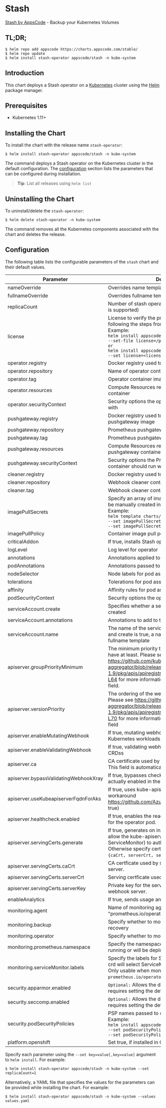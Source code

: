 # Stash

[Stash by AppsCode](https://github.com/stashed/stash) - Backup your Kubernetes Volumes

## TL;DR;

```console
$ helm repo add appscode https://charts.appscode.com/stable/
$ helm repo update
$ helm install stash-operator appscode/stash -n kube-system
```

## Introduction

This chart deploys a Stash operator on a [Kubernetes](http://kubernetes.io) cluster using the [Helm](https://helm.sh) package manager.

## Prerequisites

- Kubernetes 1.11+

## Installing the Chart

To install the chart with the release name `stash-operator`:

```console
$ helm install stash-operator appscode/stash -n kube-system
```

The command deploys a Stash operator on the Kubernetes cluster in the default configuration. The [configuration](#configuration) section lists the parameters that can be configured during installation.

> **Tip**: List all releases using `helm list`

## Uninstalling the Chart

To uninstall/delete the `stash-operator`:

```console
$ helm delete stash-operator -n kube-system
```

The command removes all the Kubernetes components associated with the chart and deletes the release.

## Configuration

The following table lists the configurable parameters of the `stash` chart and their default values.

|               Parameter               |                                                                                                                                                                      Description                                                                                                                                                                      |                                Default                                |
|---------------------------------------|-------------------------------------------------------------------------------------------------------------------------------------------------------------------------------------------------------------------------------------------------------------------------------------------------------------------------------------------------------|-----------------------------------------------------------------------|
| nameOverride                          | Overrides name template                                                                                                                                                                                                                                                                                                                               | `""`                                                                  |
| fullnameOverride                      | Overrides fullname template                                                                                                                                                                                                                                                                                                                           | `""`                                                                  |
| replicaCount                          | Number of stash operator replicas to create (only 1 is supported)                                                                                                                                                                                                                                                                                     | `1`                                                                   |
| license                               | License to verify the product. Get an license by following the steps from [here](https://stash.run/docs/latest/setup/install/community/#get-a-license). <br> Example: <br> `helm install appscode/stash \` <br> `--set-file license=/path/to/license/file` <br> `or` <br> `helm install appscode/stash \` <br> `--set license=<license file content>` | `""`                                                                  |
| operator.registry                     | Docker registry used to pull operator image                                                                                                                                                                                                                                                                                                           | `appscode`                                                            |
| operator.repository                   | Name of operator container image                                                                                                                                                                                                                                                                                                                      | `stash`                                                               |
| operator.tag                          | Operator container image tag                                                                                                                                                                                                                                                                                                                          | `v0.10.0-rc.0`                                                        |
| operator.resources                    | Compute Resources required by the operator container                                                                                                                                                                                                                                                                                                  | `{"requests":{"cpu":"100m"}}`                                         |
| operator.securityContext              | Security options the operator container should run with                                                                                                                                                                                                                                                                                               | `{}`                                                                  |
| pushgateway.registry                  | Docker registry used to pull Prometheus pushgateway image                                                                                                                                                                                                                                                                                             | `prom`                                                                |
| pushgateway.repository                | Prometheus pushgateway container image                                                                                                                                                                                                                                                                                                                | `pushgateway`                                                         |
| pushgateway.tag                       | Prometheus pushgateway container image tag                                                                                                                                                                                                                                                                                                            | `v0.5.2`                                                              |
| pushgateway.resources                 | Compute Resources required by the Prometheus pushgateway container                                                                                                                                                                                                                                                                                    | `{}`                                                                  |
| pushgateway.securityContext           | Security options the Prometheus pushgateway container should run with                                                                                                                                                                                                                                                                                 | `{}`                                                                  |
| cleaner.registry                      | Docker registry used to pull Webhook cleaner image                                                                                                                                                                                                                                                                                                    | `appscode`                                                            |
| cleaner.repository                    | Webhook cleaner container image                                                                                                                                                                                                                                                                                                                       | `kubectl`                                                             |
| cleaner.tag                           | Webhook cleaner container image tag                                                                                                                                                                                                                                                                                                                   | `v1.16`                                                               |
| imagePullSecrets                      | Specify an array of imagePullSecrets. Secrets must be manually created in the namespace. <br> Example: <br> `helm template charts/stash \` <br> `--set imagePullSecrets[0].name=sec0 \` <br> `--set imagePullSecrets[1].name=sec1`                                                                                                                    | `[]`                                                                  |
| imagePullPolicy                       | Container image pull policy                                                                                                                                                                                                                                                                                                                           | `IfNotPresent`                                                        |
| criticalAddon                         | If true, installs Stash operator as critical addon                                                                                                                                                                                                                                                                                                    | `false`                                                               |
| logLevel                              | Log level for operator                                                                                                                                                                                                                                                                                                                                | `3`                                                                   |
| annotations                           | Annotations applied to operator deployment                                                                                                                                                                                                                                                                                                            | `{}`                                                                  |
| podAnnotations                        | Annotations passed to operator pod(s).                                                                                                                                                                                                                                                                                                                | `{}`                                                                  |
| nodeSelector                          | Node labels for pod assignment                                                                                                                                                                                                                                                                                                                        | `{"beta.kubernetes.io/arch":"amd64","beta.kubernetes.io/os":"linux"}` |
| tolerations                           | Tolerations for pod assignment                                                                                                                                                                                                                                                                                                                        | `[]`                                                                  |
| affinity                              | Affinity rules for pod assignment                                                                                                                                                                                                                                                                                                                     | `{}`                                                                  |
| podSecurityContext                    | Security options the operator pod should run with.                                                                                                                                                                                                                                                                                                    | `{"fsGroup":65535}`                                                   |
| serviceAccount.create                 | Specifies whether a service account should be created                                                                                                                                                                                                                                                                                                 | `true`                                                                |
| serviceAccount.annotations            | Annotations to add to the service account                                                                                                                                                                                                                                                                                                             | `{}`                                                                  |
| serviceAccount.name                   | The name of the service account to use. If not set and create is true, a name is generated using the fullname template                                                                                                                                                                                                                                | ``                                                                    |
| apiserver.groupPriorityMinimum        | The minimum priority the webhook api group should have at least. Please see https://github.com/kubernetes/kube-aggregator/blob/release-1.9/pkg/apis/apiregistration/v1beta1/types.go#L58-L64 for more information on proper values of this field.                                                                                                     | `10000`                                                               |
| apiserver.versionPriority             | The ordering of the webhook api inside of the group. Please see https://github.com/kubernetes/kube-aggregator/blob/release-1.9/pkg/apis/apiregistration/v1beta1/types.go#L66-L70 for more information on proper values of this field                                                                                                                  | `15`                                                                  |
| apiserver.enableMutatingWebhook       | If true, mutating webhook is configured for Kubernetes workloads                                                                                                                                                                                                                                                                                      | `true`                                                                |
| apiserver.enableValidatingWebhook     | If true, validating webhook is configured for Stash CRDss                                                                                                                                                                                                                                                                                             | `true`                                                                |
| apiserver.ca                          | CA certificate used by the Kubernetes api server. This field is automatically assigned by the operator.                                                                                                                                                                                                                                               | `not-ca-cert`                                                         |
| apiserver.bypassValidatingWebhookXray | If true, bypasses checks that validating webhook is actually enabled in the Kubernetes cluster.                                                                                                                                                                                                                                                       | `false`                                                               |
| apiserver.useKubeapiserverFqdnForAks  | If true, uses kube-apiserver FQDN for AKS cluster to workaround https://github.com/Azure/AKS/issues/522 (default true)                                                                                                                                                                                                                                | `true`                                                                |
| apiserver.healthcheck.enabled         | If true, enables the readiness and liveliness probes for the operator pod.                                                                                                                                                                                                                                                                            | `false`                                                               |
| apiserver.servingCerts.generate       | If true, generates on install/upgrade the certs that allow the kube-apiserver (and potentially ServiceMonitor) to authenticate operators pods. Otherwise specify certs in `apiserver.servingCerts.{caCrt, serverCrt, serverKey}`.                                                                                                                     | `true`                                                                |
| apiserver.servingCerts.caCrt          | CA certficate used by serving certificate of webhook server.                                                                                                                                                                                                                                                                                          | `""`                                                                  |
| apiserver.servingCerts.serverCrt      | Serving certficate used by webhook server.                                                                                                                                                                                                                                                                                                            | `""`                                                                  |
| apiserver.servingCerts.serverKey      | Private key for the serving certificate used by webhook server.                                                                                                                                                                                                                                                                                       | `""`                                                                  |
| enableAnalytics                       | If true, sends usage analytics                                                                                                                                                                                                                                                                                                                        | `true`                                                                |
| monitoring.agent                      | Name of monitoring agent (either "prometheus.io/operator" or "prometheus.io/builtin")                                                                                                                                                                                                                                                                 | `"none"`                                                              |
| monitoring.backup                     | Specify whether to monitor Stash backup and recovery                                                                                                                                                                                                                                                                                                  | `false`                                                               |
| monitoring.operator                   | Specify whether to monitor Stash operator                                                                                                                                                                                                                                                                                                             | `false`                                                               |
| monitoring.prometheus.namespace       | Specify the namespace where Prometheus server is running or will be deployed.                                                                                                                                                                                                                                                                         | `""`                                                                  |
| monitoring.serviceMonitor.labels      | Specify the labels for ServiceMonitor. Prometheus crd will select ServiceMonitor using these labels. Only usable when monitoring agent is `prometheus.io/operator`.                                                                                                                                                                                   | `{}`                                                                  |
| security.apparmor.enabled             | `Optional:` Allows the default AppArmor profile, requires setting the default.                                                                                                                                                                                                                                                                        | `false`                                                               |
| security.seccomp.enabled              | `Optional:` Allows the default seccomp profile, requires setting the default.                                                                                                                                                                                                                                                                         | `false`                                                               |
| security.podSecurityPolicies          | PSP names passed to operator <br> Example: <br> `helm install appscode/stash \` <br> `--set podSecurityPolicies[0]=abc \` <br> `--set podSecurityPolicies[1]=xyz`                                                                                                                                                                                     | `["baseline"]`                                                        |
| platform.openshift                    | Set true, if installed in OpenShift                                                                                                                                                                                                                                                                                                                   | `false`                                                               |


Specify each parameter using the `--set key=value[,key=value]` argument to `helm install`. For example:

```console
$ helm install stash-operator appscode/stash -n kube-system --set replicaCount=1
```

Alternatively, a YAML file that specifies the values for the parameters can be provided while
installing the chart. For example:

```console
$ helm install stash-operator appscode/stash -n kube-system --values values.yaml
```

